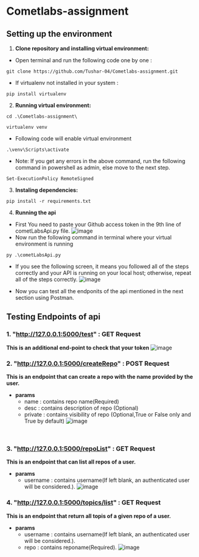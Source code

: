 # Cometlabs-assignment

## Setting up the environment
1. **Clone repository and installing virtual environment:** 
- Open terminal and run the following code one by one :
```
git clone https://github.com/Tushar-04/Cometlabs-assignment.git
```

- If virtualenv not installed in your system :

```
pip install virtualenv
```
2. **Running virtual environment:**

```
cd .\Cometlabs-assignment\
```

```
virtualenv venv
```
- Following code will enable virtual environment
```
.\venv\Scripts\activate
```
- Note: If you get any errors in the above command, run the following command in powershell as admin, else move to the next step.
```
Set-ExecutionPolicy RemoteSigned
```

3. **Instaling dependencies:**

```
pip install -r requirements.txt
```
4. **Running the api**
- First You need to paste your Github access token in the 9th line of cometLabsApi.py file.
![image](https://user-images.githubusercontent.com/75965694/175099416-cad7a723-45bf-457c-bd5d-080420e63d64.png)
- Now run the following command in terminal where your virtual environment is running
```
py .\cometLabsApi.py
```
- If you see the following screen, it means you followed all of the steps correctly and your API is running on your local host; otherwise, repeat all of the steps correctly.
![image](https://user-images.githubusercontent.com/75965694/175101671-a9fc95ba-e8d4-4ee7-a30b-424439b5c620.png)

- Now you can test all the endponits of the api mentioned in the next section using Postman.

## Testing Endpoints of api
### 1. "http://127.0.0.1:5000/test" : GET Request
**This is an additional end-point to check that your token**
![image](https://user-images.githubusercontent.com/75965694/175105041-2ae3fe92-3a5a-4301-b1c7-56f85e31a5a4.png)
<br>
### 2. "http://127.0.0.1:5000/createRepo" : POST Request
**This is an endpoint that can create a repo with the name provided by the user.**
- **params**
    - name : contains repo name(Required)
    - desc : contains description of repo (Optional)
    - private : contains visibility of repo (Optional,True or False only and True by default)
![image](https://user-images.githubusercontent.com/75965694/175106662-407de4dd-6157-424a-b6f5-8fd885eb2679.png)
<br>

### 3. "http://127.0.0.1:5000/repoList" : GET Request
**This is an endpoint that can list all repos of a user.**
- **params**
    - username : contains  username(If left blank, an authenticated user will be considered.).
    ![image](https://user-images.githubusercontent.com/75965694/175107739-596a29e3-1b26-447b-9947-77078e683699.png)

### 4. "http://127.0.0.1:5000/topics/list" : GET Request
**This is an endpoint that return all topis of a given repo of a user.**
- **params**
    - username : contains  username(If left blank, an authenticated user will be considered.).
    - repo : contains reponame(Required).
    ![image](https://user-images.githubusercontent.com/75965694/175108601-f7255c99-5b15-409c-a0d7-1faae177efa2.png)

